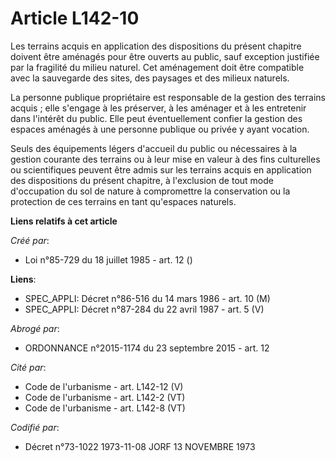 # Article L142-10

Les terrains acquis en application des dispositions du présent chapitre doivent être aménagés pour être ouverts au public,
sauf exception justifiée par la fragilité du milieu naturel. Cet aménagement doit être compatible avec la sauvegarde des
sites, des paysages et des milieux naturels.

La personne publique propriétaire est responsable de la gestion des terrains acquis ; elle s'engage à les préserver, à les
aménager et à les entretenir dans l'intérêt du public. Elle peut éventuellement confier la gestion des espaces aménagés à une
personne publique ou privée y ayant vocation.

Seuls des équipements légers d'accueil du public ou nécessaires à la gestion courante des terrains ou à leur mise en valeur à
des fins culturelles ou scientifiques peuvent être admis sur les terrains acquis en application des dispositions du présent
chapitre, à l'exclusion de tout mode d'occupation du sol de nature à compromettre la conservation ou la protection de ces
terrains en tant qu'espaces naturels.

**Liens relatifs à cet article**

_Créé par_:

  - Loi n°85-729 du 18 juillet 1985 - art. 12 ()

**Liens**:

  - SPEC_APPLI: Décret n°86-516 du 14 mars 1986 - art. 10 (M)
  - SPEC_APPLI: Décret n°87-284 du 22 avril 1987 - art. 5 (V)

_Abrogé par_:

  - ORDONNANCE n°2015-1174 du 23 septembre 2015 - art. 12

_Cité par_:

  - Code de l'urbanisme - art. L142-12 (V)
  - Code de l'urbanisme - art. L142-2 (VT)
  - Code de l'urbanisme - art. L142-8 (VT)

_Codifié par_:

  - Décret n°73-1022 1973-11-08 JORF 13 NOVEMBRE 1973
